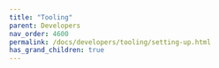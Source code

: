 ```yaml
---
title: "Tooling"
parent: Developers
nav_order: 4600
permalink: /docs/developers/tooling/setting-up.html
has_grand_children: true
---
```


<!-- section header page -->